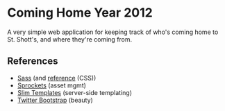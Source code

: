 # Coming Home Year 2012

A very simple web application for keeping track of who's coming home to St. Shott's, and where they're coming from.

## References

* [Sass](http://sass-lang.com/) (and [reference](http://sass-lang.com/docs/yardoc/file.SASS_REFERENCE.html) (CSS))
* [Sprockets](https://github.com/sstephenson/sprockets) (asset mgmt)
* [Slim Templates](http://slim-lang.com/docs.html) (server-side templating)
* [Twitter Bootstrap](http://twitter.github.com/bootstrap/index.html) (beauty)